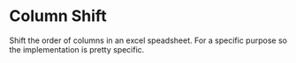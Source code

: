 # Column Shift

Shift the order of columns in an excel speadsheet.  For a specific purpose so the implementation is pretty specific.

